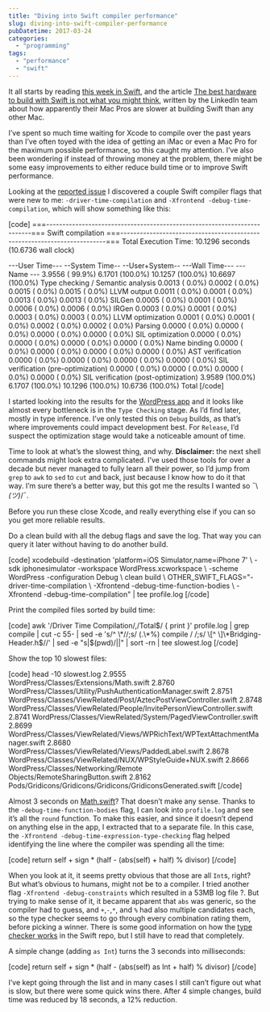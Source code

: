 ```yaml
---
title: "Diving into Swift compiler performance"
slug: diving-into-swift-compiler-performance
pubDatetime: 2017-03-24
categories:
  - "programming"
tags:
  - "performance"
  - "swift"
---
```


It all starts by reading [this week in Swift](https://swiftnews.curated.co), and the article [The best hardware to build with Swift is not what you might think](https://www.linkedin.com/pulse/best-hardware-build-swift-what-you-might-think-jacek-suliga?utm_campaign=This%2BWeek%2Bin%2BSwift&utm_medium=web&utm_source=This_Week_in_Swift_124), written by the LinkedIn team about how apparently their Mac Pros are slower at building Swift than any other Mac.

I’ve spent so much time waiting for Xcode to compile over the past years than I’ve often toyed with the idea of getting an iMac or even a Mac Pro for the maximum possible performance, so this caught my attention. I’ve also been wondering if instead of throwing money at the problem, there might be some easy improvements to either reduce build time or to improve Swift performance.

Looking at the [reported issue](https://bugs.swift.org/browse/SR-4142) I discovered a couple Swift compiler flags that were new to me: `-driver-time-compilation` and `-Xfrontend -debug-time-compilation`, which will show something like this:

\[code\] ===-------------------------------------------------------------------------=== Swift compilation ===-------------------------------------------------------------------------=== Total Execution Time: 10.1296 seconds (10.6736 wall clock)

\---User Time--- --System Time-- --User+System-- ---Wall Time--- --- Name --- 3.9556 ( 99.9%) 6.1701 (100.0%) 10.1257 (100.0%) 10.6697 (100.0%) Type checking / Semantic analysis 0.0013 ( 0.0%) 0.0002 ( 0.0%) 0.0015 ( 0.0%) 0.0015 ( 0.0%) LLVM output 0.0011 ( 0.0%) 0.0001 ( 0.0%) 0.0013 ( 0.0%) 0.0013 ( 0.0%) SILGen 0.0005 ( 0.0%) 0.0001 ( 0.0%) 0.0006 ( 0.0%) 0.0006 ( 0.0%) IRGen 0.0003 ( 0.0%) 0.0001 ( 0.0%) 0.0003 ( 0.0%) 0.0003 ( 0.0%) LLVM optimization 0.0001 ( 0.0%) 0.0001 ( 0.0%) 0.0002 ( 0.0%) 0.0002 ( 0.0%) Parsing 0.0000 ( 0.0%) 0.0000 ( 0.0%) 0.0000 ( 0.0%) 0.0000 ( 0.0%) SIL optimization 0.0000 ( 0.0%) 0.0000 ( 0.0%) 0.0000 ( 0.0%) 0.0000 ( 0.0%) Name binding 0.0000 ( 0.0%) 0.0000 ( 0.0%) 0.0000 ( 0.0%) 0.0000 ( 0.0%) AST verification 0.0000 ( 0.0%) 0.0000 ( 0.0%) 0.0000 ( 0.0%) 0.0000 ( 0.0%) SIL verification (pre-optimization) 0.0000 ( 0.0%) 0.0000 ( 0.0%) 0.0000 ( 0.0%) 0.0000 ( 0.0%) SIL verification (post-optimization) 3.9589 (100.0%) 6.1707 (100.0%) 10.1296 (100.0%) 10.6736 (100.0%) Total \[/code\]

I started looking into the results for the [WordPress app](https://github.com/wordpress-mobile/WordPress-iOS) and it looks like almost every bottleneck is in the `Type Checking` stage. As I’d find later, mostly in type inference. I’ve only tested this on `Debug` builds, as that’s where improvements could impact development best. For `Release`, I’d suspect the optimization stage would take a noticeable amount of time.

Time to look at what’s the slowest thing, and why. **Disclaimer:** the next shell commands might look extra complicated. I’ve used those tools for over a decade but never managed to fully learn all their power, so I’d jump from `grep` to `awk` to `sed` to `cut` and back, just because I know how to do it that way. I’m sure there’s a better way, but this got me the results I wanted so ¯\\_(ツ)_/¯.

Before you run these close Xcode, and really everything else if you can so you get more reliable results.

Do a clean build with all the debug flags and save the log. That way you can query it later without having to do another build.

\[code\] xcodebuild -destination 'platform=iOS Simulator,name=iPhone 7' \\ -sdk iphonesimulator -workspace WordPress.xcworkspace \\ -scheme WordPress -configuration Debug \\ clean build \\ OTHER_SWIFT_FLAGS="-driver-time-compilation \\ -Xfrontend -debug-time-function-bodies \\ -Xfrontend -debug-time-compilation" | tee profile.log \[/code\]

Print the compiled files sorted by build time:

\[code\] awk '/Driver Time Compilation/,/Total$/ { print }' profile.log | grep compile | cut -c 55- | sed -e 's/^ \*//;s/ (.\*%) compile / /;s/ \[^ \]\*Bridging-Header.h$//' | sed -e "s|$(pwd)/||" | sort -rn | tee slowest.log \[/code\]

Show the top 10 slowest files:

\[code\] head -10 slowest.log 2.9555 WordPress/Classes/Extensions/Math.swift 2.8760 WordPress/Classes/Utility/PushAuthenticationManager.swift 2.8751 WordPress/Classes/ViewRelated/Post/AztecPostViewController.swift 2.8748 WordPress/Classes/ViewRelated/People/InvitePersonViewController.swift 2.8741 WordPress/Classes/ViewRelated/System/PagedViewController.swift 2.8699 WordPress/Classes/ViewRelated/Views/WPRichText/WPTextAttachmentManager.swift 2.8680 WordPress/Classes/ViewRelated/Views/PaddedLabel.swift 2.8678 WordPress/Classes/ViewRelated/NUX/WPStyleGuide+NUX.swift 2.8666 WordPress/Classes/Networking/Remote Objects/RemoteSharingButton.swift 2.8162 Pods/Gridicons/Gridicons/Gridicons/GridiconsGenerated.swift \[/code\]

Almost 3 seconds on [Math.swift](https://github.com/wordpress-mobile/WordPress-iOS/blob/421b249100e613985b36f1fd5714a6cacf6dae80/WordPress/Classes/Extensions/Math.swift)? That doesn’t make any sense. Thanks to the `-debug-time-function-bodies` flag, I can look into `profile.log` and see it’s all the `round` function. To make this easier, and since it doesn’t depend on anything else in the app, I extracted that to a separate file. In this case, the `-Xfrontend -debug-time-expression-type-checking` flag helped identifying the line where the compiler was spending all the time:

\[code\] return self + sign \* (half - (abs(self) + half) % divisor) \[/code\]

When you look at it, it seems pretty obvious that those are all `Int`s, right? But what’s obvious to humans, might not be to a compiler. I tried another flag `-Xfrontend -debug-constraints` which resulted in a 53MB log file ?. But trying to make sense of it, it became apparent that `abs` was generic, so the compiler had to guess, and `+`,`-`,`*`, and `%` had also multiple candidates each, so the type checker seems to go through every combination rating them, before picking a winner. There is some good information on how the [type checker works](https://github.com/apple/swift/blob/master/docs/TypeChecker.rst) in the Swift repo, but I still have to read that completely.

A simple change (adding `as Int`) turns the 3 seconds into milliseconds:

\[code\] return self + sign \* (half - (abs(self) as Int + half) % divisor) \[/code\]

I’ve kept going through the list and in many cases I still can’t figure out what is slow, but there were some quick wins there. After 4 simple changes, build time was reduced by 18 seconds, a 12% reduction.
